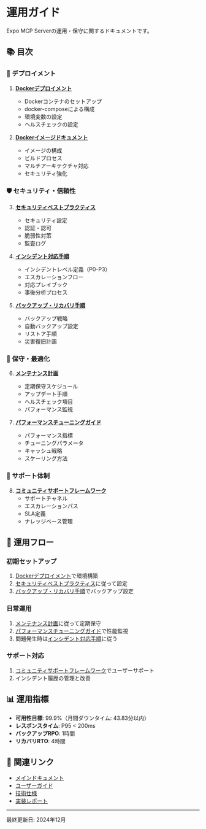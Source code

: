 # 運用ガイド

Expo MCP Serverの運用・保守に関するドキュメントです。

## 📚 目次

### 🚀 デプロイメント

1. **[Dockerデプロイメント](./docker-deployment.md)**
   - Dockerコンテナのセットアップ
   - docker-composeによる構成
   - 環境変数の設定
   - ヘルスチェックの設定

2. **[Dockerイメージドキュメント](./docker-image-documentation.md)**
   - イメージの構成
   - ビルドプロセス
   - マルチアーキテクチャ対応
   - セキュリティ強化

### 🛡️ セキュリティ・信頼性

3. **[セキュリティベストプラクティス](./security-best-practices.md)**
   - セキュリティ設定
   - 認証・認可
   - 脆弱性対策
   - 監査ログ

4. **[インシデント対応手順](./incident-response-procedure.md)**
   - インシデントレベル定義（P0-P3）
   - エスカレーションフロー
   - 対応プレイブック
   - 事後分析プロセス

5. **[バックアップ・リカバリ手順](./backup-recovery-procedure.md)**
   - バックアップ戦略
   - 自動バックアップ設定
   - リストア手順
   - 災害復旧計画

### 🔧 保守・最適化

6. **[メンテナンス計画](./maintenance-plan.md)**
   - 定期保守スケジュール
   - アップデート手順
   - ヘルスチェック項目
   - パフォーマンス監視

7. **[パフォーマンスチューニングガイド](./performance-tuning-guide.md)**
   - パフォーマンス指標
   - チューニングパラメータ
   - キャッシュ戦略
   - スケーリング方法

### 🤝 サポート体制

8. **[コミュニティサポートフレームワーク](./community-support-framework.md)**
   - サポートチャネル
   - エスカレーションパス
   - SLA定義
   - ナレッジベース管理

## 🎯 運用フロー

### 初期セットアップ
1. [Dockerデプロイメント](./docker-deployment.md)で環境構築
2. [セキュリティベストプラクティス](./security-best-practices.md)に従って設定
3. [バックアップ・リカバリ手順](./backup-recovery-procedure.md)でバックアップ設定

### 日常運用
1. [メンテナンス計画](./maintenance-plan.md)に従って定期保守
2. [パフォーマンスチューニングガイド](./performance-tuning-guide.md)で性能監視
3. 問題発生時は[インシデント対応手順](./incident-response-procedure.md)に従う

### サポート対応
1. [コミュニティサポートフレームワーク](./community-support-framework.md)でユーザーサポート
2. インシデント履歴の管理と改善

## 📊 運用指標

- **可用性目標**: 99.9%（月間ダウンタイム: 43.83分以内）
- **レスポンスタイム**: P95 < 200ms
- **バックアップRPO**: 1時間
- **リカバリRTO**: 4時間

## 📌 関連リンク

- [メインドキュメント](../README.md)
- [ユーザーガイド](../user-guide/)
- [技術仕様](../technical-specs/)
- [実装レポート](../implementation-reports/)

---

最終更新日: 2024年12月 